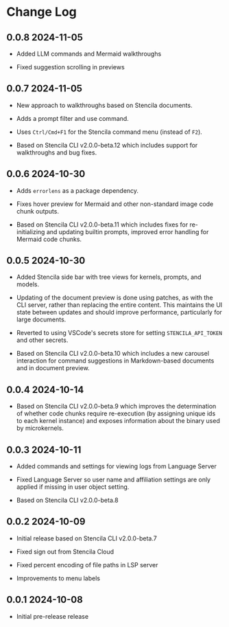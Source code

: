 # Change Log

## 0.0.8 2024-11-05

- Added LLM commands and Mermaid walkthroughs

- Fixed suggestion scrolling in previews

## 0.0.7 2024-11-05

- New approach to walkthroughs based on Stencila documents.

- Adds a prompt filter and use command.

- Uses `Ctrl/Cmd+F1` for the Stencila command menu (instead of `F2`).

- Based on Stencila CLI v2.0.0-beta.12 which includes support for walkthroughs and bug fixes. 

## 0.0.6 2024-10-30

- Adds `errorlens` as a package dependency.

- Fixes hover preview for Mermaid and other non-standard image code chunk outputs.

- Based on Stencila CLI v2.0.0-beta.11 which includes fixes for re-initializing and updating builtin prompts, improved error handling for Mermaid code chunks.

## 0.0.5 2024-10-30

- Added Stencila side bar with tree views for kernels, prompts, and models.

- Updating of the document preview is done using patches, as with the CLI server, rather than replacing the entire content. This maintains the UI state between updates and should improve performance, particularly for large documents.

- Reverted to using VSCode's secrets store for setting `STENCILA_API_TOKEN` and other secrets.

- Based on Stencila CLI v2.0.0-beta.10 which includes a new carousel interaction for command suggestions in Markdown-based documents and in document preview.

## 0.0.4 2024-10-14

- Based on Stencila CLI v2.0.0-beta.9 which improves the determination of whether code chunks require re-execution (by assigning unique ids to each kernel instance) and exposes information about the binary used by microkernels.

## 0.0.3 2024-10-11

- Added commands and settings for viewing logs from Language Server

- Fixed Language Server so user name and affiliation settings are only applied if missing in user object setting.

- Based on Stencila CLI v2.0.0-beta.8

## 0.0.2 2024-10-09

- Initial release based on Stencila CLI v2.0.0-beta.7

- Fixed sign out from Stencila Cloud

- Fixed percent encoding of file paths in LSP server

- Improvements to menu labels

## 0.0.1 2024-10-08

- Initial pre-release release

